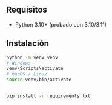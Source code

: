 ## Requisitos
- Python 3.10+ (probado con 3.10/3.11)


## Instalación
```bash
python -m venv venv
# Windows
venv\Scripts\activate
# macOS / Linux
source venv/bin/activate


pip install -r requirements.txt